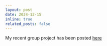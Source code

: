 ```yaml
---
layout: post
date: 2024-12-15
inline: true
related_posts: false
---
```


My recent group project has been posted [here](https://ucladeepvision.github.io/CS163-Projects-2024Fall/2024/12/12/team49-Linguistic-Binding-in-Diffusion-Models.html) 
